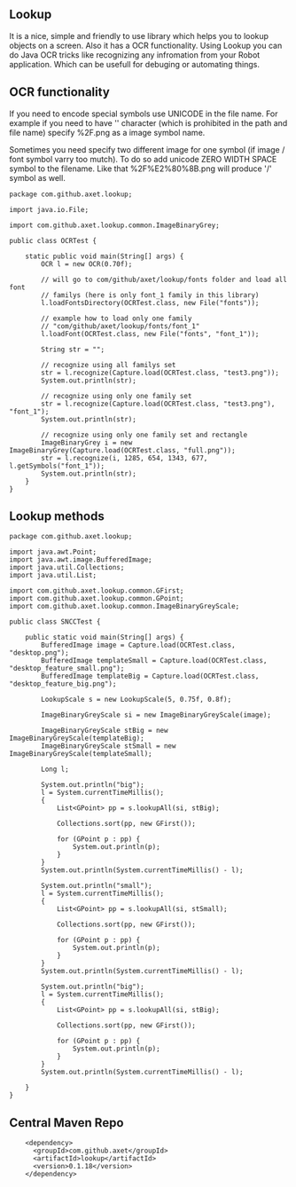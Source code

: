 ## Lookup

It is a nice, simple and friendly to use library which helps you to lookup objects on a screen. Also it has a OCR functionality.
Using Lookup you can do Java OCR tricks like recognizing any infromation from your Robot application. Which can be
usefull for debuging or automating things.

## OCR functionality

If you need to encode special symbols use UNICODE in the file name. For example if you need to have '\' character (which is prohibited
in the path and file name) specify %2F.png as a image symbol name.

Sometimes you need specify two different image for one symbol (if image / font symbol varry too mutch). To do so add unicode ZERO WIDTH SPACE symbol to the filename. Like that %2F%E2%80%8B.png will produce '/' symbol as well. 

    package com.github.axet.lookup;
    
    import java.io.File;
    
    import com.github.axet.lookup.common.ImageBinaryGrey;
    
    public class OCRTest {
    
        static public void main(String[] args) {
            OCR l = new OCR(0.70f);
    
            // will go to com/github/axet/lookup/fonts folder and load all font
            // familys (here is only font_1 family in this library)
            l.loadFontsDirectory(OCRTest.class, new File("fonts"));
    
            // example how to load only one family
            // "com/github/axet/lookup/fonts/font_1"
            l.loadFont(OCRTest.class, new File("fonts", "font_1"));
    
            String str = "";
    
            // recognize using all familys set
            str = l.recognize(Capture.load(OCRTest.class, "test3.png"));
            System.out.println(str);
    
            // recognize using only one family set
            str = l.recognize(Capture.load(OCRTest.class, "test3.png"), "font_1");
            System.out.println(str);
    
            // recognize using only one family set and rectangle
            ImageBinaryGrey i = new ImageBinaryGrey(Capture.load(OCRTest.class, "full.png"));
            str = l.recognize(i, 1285, 654, 1343, 677, l.getSymbols("font_1"));
            System.out.println(str);
        }
    }


        
## Lookup methods

    package com.github.axet.lookup;
    
    import java.awt.Point;
    import java.awt.image.BufferedImage;
    import java.util.Collections;
    import java.util.List;
    
    import com.github.axet.lookup.common.GFirst;
    import com.github.axet.lookup.common.GPoint;
    import com.github.axet.lookup.common.ImageBinaryGreyScale;
    
    public class SNCCTest {
    
        public static void main(String[] args) {
            BufferedImage image = Capture.load(OCRTest.class, "desktop.png");
            BufferedImage templateSmall = Capture.load(OCRTest.class, "desktop_feature_small.png");
            BufferedImage templateBig = Capture.load(OCRTest.class, "desktop_feature_big.png");
    
            LookupScale s = new LookupScale(5, 0.75f, 0.8f);
    
            ImageBinaryGreyScale si = new ImageBinaryGreyScale(image);
    
            ImageBinaryGreyScale stBig = new ImageBinaryGreyScale(templateBig);
            ImageBinaryGreyScale stSmall = new ImageBinaryGreyScale(templateSmall);
    
            Long l;
    
            System.out.println("big");
            l = System.currentTimeMillis();
            {
                List<GPoint> pp = s.lookupAll(si, stBig);
    
                Collections.sort(pp, new GFirst());
    
                for (GPoint p : pp) {
                    System.out.println(p);
                }
            }
            System.out.println(System.currentTimeMillis() - l);
    
            System.out.println("small");
            l = System.currentTimeMillis();
            {
                List<GPoint> pp = s.lookupAll(si, stSmall);
    
                Collections.sort(pp, new GFirst());
    
                for (GPoint p : pp) {
                    System.out.println(p);
                }
            }
            System.out.println(System.currentTimeMillis() - l);
    
            System.out.println("big");
            l = System.currentTimeMillis();
            {
                List<GPoint> pp = s.lookupAll(si, stBig);
    
                Collections.sort(pp, new GFirst());
    
                for (GPoint p : pp) {
                    System.out.println(p);
                }
            }
            System.out.println(System.currentTimeMillis() - l);
    
        }
    }

## Central Maven Repo

        <dependency>
          <groupId>com.github.axet</groupId>
          <artifactId>lookup</artifactId>
          <version>0.1.18</version>
        </dependency>
